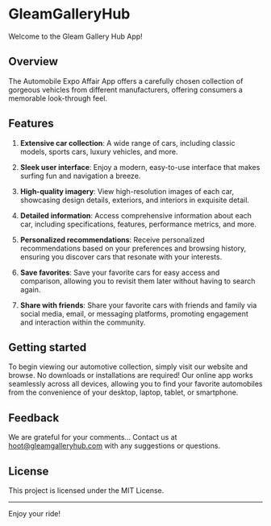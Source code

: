 # GleamGalleryHub

Welcome to the Gleam Gallery Hub App!

## Overview

The Automobile Expo Affair App offers a carefully chosen collection of gorgeous vehicles from different manufacturers, offering consumers a memorable look-through feel.

## Features

1. **Extensive car collection**: A wide range of cars, including classic models, sports cars, luxury vehicles, and more.
   
2. **Sleek user interface**: Enjoy a modern, easy-to-use interface that makes surfing fun and navigation a breeze.
   
3. **High-quality imagery**: View high-resolution images of each car, showcasing design details, exteriors, and interiors in exquisite detail.
   
4. **Detailed information**: Access comprehensive information about each car, including specifications, features, performance metrics, and more.
   
5. **Personalized recommendations**: Receive personalized recommendations based on your preferences and browsing history, ensuring you discover cars that resonate with your interests.
   
6. **Save favorites**: Save your favorite cars for easy access and comparison, allowing you to revisit them later without having to search again.
   
7. **Share with friends**: Share your favorite cars with friends and family via social media, email, or messaging platforms, promoting engagement and interaction within the community.

## Getting started

To begin viewing our automotive collection, simply visit our website and browse. No downloads or installations are required! Our online app works seamlessly across all devices, allowing you to find your favorite automobiles from the convenience of your desktop, laptop, tablet, or smartphone.

## Feedback

We are grateful for your comments… Contact us at hoot@gleamgalleryhub.com with any suggestions or questions.

## License

This project is licensed under the MIT License.


---

Enjoy your ride!
